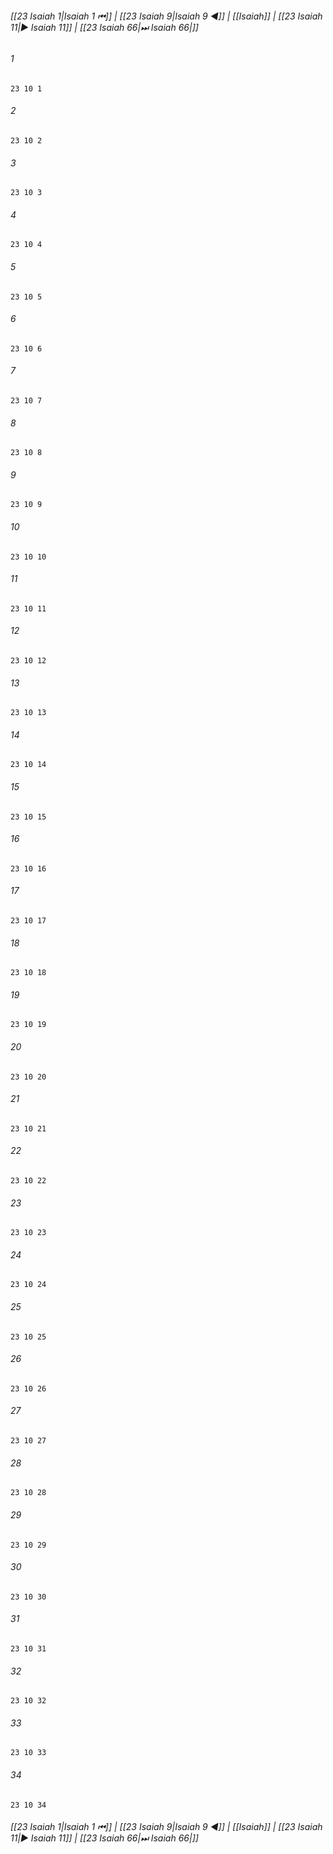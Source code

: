 
###### [[23 Isaiah 1|Isaiah 1 ⏮]] | [[23 Isaiah 9|Isaiah 9 ◀]] | [[Isaiah]] | [[23 Isaiah 11|▶ Isaiah 11]] | [[23 Isaiah 66|⏭ Isaiah 66|]]

###### 1
``` verse
23 10 1 
```
###### 2
``` verse
23 10 2 
```
###### 3
``` verse
23 10 3 
```
###### 4
``` verse
23 10 4 
```
###### 5
``` verse
23 10 5 
```
###### 6
``` verse
23 10 6 
```
###### 7
``` verse
23 10 7 
```
###### 8
``` verse
23 10 8 
```
###### 9
``` verse
23 10 9 
```
###### 10
``` verse
23 10 10 
```
###### 11
``` verse
23 10 11 
```
###### 12
``` verse
23 10 12 
```
###### 13
``` verse
23 10 13 
```
###### 14
``` verse
23 10 14 
```
###### 15
``` verse
23 10 15 
```
###### 16
``` verse
23 10 16 
```
###### 17
``` verse
23 10 17 
```
###### 18
``` verse
23 10 18 
```
###### 19
``` verse
23 10 19 
```
###### 20
``` verse
23 10 20 
```
###### 21
``` verse
23 10 21 
```
###### 22
``` verse
23 10 22 
```
###### 23
``` verse
23 10 23 
```
###### 24
``` verse
23 10 24 
```
###### 25
``` verse
23 10 25 
```
###### 26
``` verse
23 10 26 
```
###### 27
``` verse
23 10 27 
```
###### 28
``` verse
23 10 28 
```
###### 29
``` verse
23 10 29 
```
###### 30
``` verse
23 10 30 
```
###### 31
``` verse
23 10 31 
```
###### 32
``` verse
23 10 32 
```
###### 33
``` verse
23 10 33 
```
###### 34
``` verse
23 10 34 
```

###### [[23 Isaiah 1|Isaiah 1 ⏮]] | [[23 Isaiah 9|Isaiah 9 ◀]] | [[Isaiah]] | [[23 Isaiah 11|▶ Isaiah 11]] | [[23 Isaiah 66|⏭ Isaiah 66|]]

